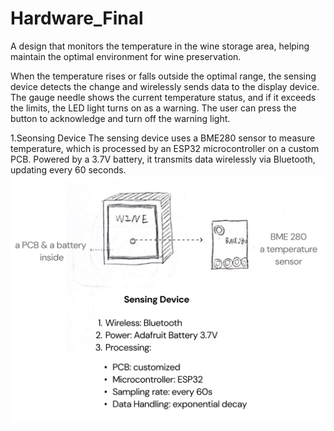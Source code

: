 # Hardware_Final
A design that monitors the temperature in the wine storage area, helping maintain the optimal environment for wine preservation.

When the temperature rises or falls outside the optimal range, the sensing device detects the change and wirelessly sends data to the display device. The gauge needle shows the current temperature status, and if it exceeds the limits, the LED light turns on as a warning. The user can press the button to acknowledge and turn off the warning light.

1.Seonsing Device
The sensing device uses a BME280 sensor to measure temperature, which is processed by an ESP32 microcontroller on a custom PCB. Powered by a 3.7V battery, it transmits data wirelessly via Bluetooth, updating every 60 seconds.
![Image description](images/sensing_device.png)
